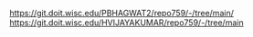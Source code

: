 https://git.doit.wisc.edu/PBHAGWAT2/repo759/-/tree/main/
https://git.doit.wisc.edu/HVIJAYAKUMAR/repo759/-/tree/main
